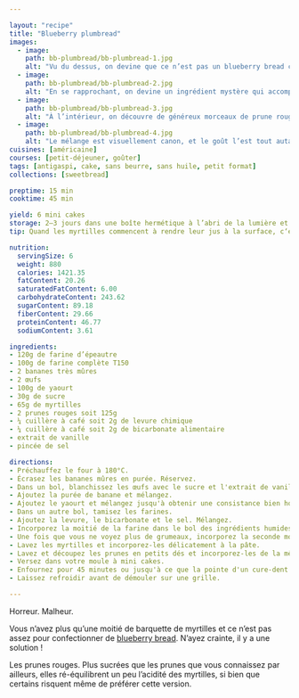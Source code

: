 ```yaml
---

layout: "recipe"
title: "Blueberry plumbread"
images:
  - image:
    path: bb-plumbread/bb-plumbread-1.jpg
    alt: "Vu du dessus, on devine que ce n’est pas un blueberry bread comme les autres mais on ne sait dire pourquoi."
  - image:
    path: bb-plumbread/bb-plumbread-2.jpg
    alt: "En se rapprochant, on devine un ingrédient mystère qui accompagne la myrtille mais sans vraiment savoir le définir."
  - image:
    path: bb-plumbread/bb-plumbread-3.jpg
    alt: "À l’intérieur, on découvre de généreux morceaux de prune rouge."
  - image:
    path: bb-plumbread/bb-plumbread-4.jpg
    alt: "Le mélange est visuellement canon, et le goût l’est tout autant."
cuisines: [américaine]
courses: [petit-déjeuner, goûter]
tags: [antigaspi, cake, sans beurre, sans huile, petit format]
collections: [sweetbread]

preptime: 15 min
cooktime: 45 min

yield: 6 mini cakes
storage: 2–3 jours dans une boîte hermétique à l’abri de la lumière et de la chaleur. 5 jours au frigo. 2 mois au congélateur.
tip: Quand les myrtilles commencent à rendre leur jus à la surface, c‘est le signe que la cuisson est presque terminée.

nutrition:
  servingSize: 6
  weight: 880
  calories: 1421.35
  fatContent: 20.26
  saturatedFatContent: 6.00
  carbohydrateContent: 243.62
  sugarContent: 89.18
  fiberContent: 29.66
  proteinContent: 46.77
  sodiumContent: 3.61

ingredients:
- 120g de farine d’épeautre
- 100g de farine complète T150
- 2 bananes très mûres
- 2 œufs
- 100g de yaourt
- 30g de sucre
- 65g de myrtilles
- 2 prunes rouges soit 125g
- ¼ cuillère à café soit 2g de levure chimique
- ¼ cuillère à café soit 2g de bicarbonate alimentaire
- extrait de vanille
- pincée de sel

directions:
- Préchauffez le four à 180°C.
- Écrasez les bananes mûres en purée. Réservez.
- Dans un bol, blanchissez les œufs avec le sucre et l'extrait de vanille. 
- Ajoutez la purée de banane et mélangez.
- Ajoutez le yaourt et mélangez jusqu'à obtenir une consistance bien homogène.
- Dans un autre bol, tamisez les farines. 
- Ajoutez la levure, le bicarbonate et le sel. Mélangez. 
- Incorporez la moitié de la farine dans le bol des ingrédients humides à la maryse. 
- Une fois que vous ne voyez plus de grumeaux, incorporez la seconde moitié. Réservez. 
- Lavez les myrtilles et incorporez-les délicatement à la pâte.
- Lavez et découpez les prunes en petits dés et incorporez-les de la même façon.
- Versez dans votre moule à mini cakes. 
- Enfournez pour 45 minutes ou jusqu'à ce que la pointe d'un cure-dent ressorte sèche. 
- Laissez refroidir avant de démouler sur une grille. 

---
```


Horreur. Malheur.

Vous n’avez plus qu’une moitié de barquette de myrtilles et ce n’est pas assez pour confectionner de [blueberry bread](bb-bread.html). N’ayez crainte, il y a une solution&nbsp;!

Les prunes rouges. Plus sucrées que les prunes que vous connaissez par ailleurs, elles ré-équilibrent un peu l’acidité des myrtilles, si bien que certains risquent même de préférer cette version. 
